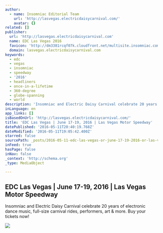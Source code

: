 ```yaml
---
author:
  - name: Insomniac Editorial Team
    url: 'http://lasvegas.electricdaisycarnival.com/'
    avatar: {}
related: []
publisher:
  url: 'http://lasvegas.electricdaisycarnival.com'
  name: EDC Las Vegas 2016
  favicon: 'http://dm3381rcqf07k.cloudfront.net/multisite.insomniac.com/wp-content/uploads/sites/3/2015/07/Insomniac_logo_favicon.png'
  domain: lasvegas.electricdaisycarnival.com
keywords:
  - edc
  - vegas
  - insomniac
  - speedway
  - '2016'
  - headliners
  - once-in-a-lifetime
  - 360-degree
  - globe-spanning
  - world
description: 'Insomniac and Electric Daisy Carnival celebrate 20 years of electronic dance music, full-size carnival rides, performers, art & more. Buy your tickets now!'
inLanguage: en
app_links: []
isBasedOnUrl: 'http://lasvegas.electricdaisycarnival.com/'
title: 'EDC Las Vegas | June 17-19, 2016 | Las Vegas Motor Speedway'
datePublished: '2016-05-11T20:40:19.768Z'
dateModified: '2016-05-11T19:05:42.400Z'
starred: false
sourcePath: _posts/2016-05-11-edc-las-vegas-or-june-17-19-2016-or-las-vegas-motor-speedway.md
inFeed: true
hasPage: false
inNav: false
_context: 'http://schema.org'
_type: MediaObject

---
```

<article style=""><h1>EDC Las Vegas | June 17-19, 2016 | Las Vegas Motor Speedway</h1><p>Insomniac and Electric Daisy Carnival celebrate 20 years of electronic dance music, full-size carnival rides, performers, art &amp; more. Buy your tickets now!</p><img src="http://dm3381rcqf07k.cloudfront.net/multisite.insomniac.com/wp-content/uploads/sites/4/2016/04/edc_las_vegas_2016_misc_official_trailer_thumbnail_insomniac_news_700x430_r03v01.jpg" /></article>